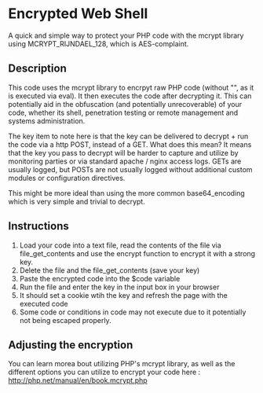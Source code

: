 # Encrypted Web Shell

A quick and simple way to protect your PHP code with the mcrypt library using MCRYPT_RIJNDAEL_128, which is AES-complaint.

## Description

This code uses the mcrypt library to encrpyt raw PHP code (without "<?php ?>", as it is executed via eval).
It then executes the code after decrypting it. This can potentially aid in the obfuscation (and potentially unrecoverable)
of your code, whether its shell, penetration testing or remote management and systems administration.

The key item to note here is that the key can be delivered to decrypt + run the code via a http POST, instead of a GET.
What does this mean? It means that the key you pass to decrypt will be harder to capture and utilize by monitoring parties or
via standard apache / nginx access logs. GETs are usually logged, but POSTs are not usually logged without additional
custom modules or configuration directives.

This might be more ideal than using the more common base64_encoding which is very simple and trivial to decrypt.


## Instructions

1. Load your code into a text file, read the contents of the file via file_get_contents and use the encrypt function to encrypt it with
a strong key.
2. Delete the file and the file_get_contents (save your key)
3. Paste the encrypted code into the $code variable
4. Run the file and enter the key in the input box in your browser
5. It should set a cookie wtih the key and refresh the page with the executed code
6. Some code or conditions in code may not execute due to it potentially not being escaped properly.

## Adjusting the encryption

You can learn morea bout utilizing PHP's mcrypt library, as well as the different options you can utilize to encrypt your code here : http://php.net/manual/en/book.mcrypt.php


